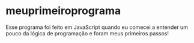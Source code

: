 # meuprimeiroprograma
Esse programa foi feito em JavaScript quando eu comecei a entender um pouco da lógica de programação e foram meus primeiros passos!
